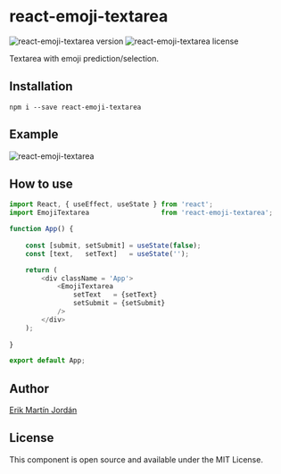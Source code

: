 # react-emoji-textarea

![react-emoji-textarea version](https://img.shields.io/npm/v/react-emoji-textarea)
![react-emoji-textarea license](https://img.shields.io/npm/l/react-emoji-textarea)

Textarea with emoji prediction/selection.

## Installation

```
npm i --save react-emoji-textarea
```

## Example

![react-emoji-textarea](https://media0.giphy.com/media/gLWVAGwIBpfg4sN99Y/giphy.gif)

## How to use

```javascript
import React, { useEffect, useState } from 'react';
import EmojiTextarea                  from 'react-emoji-textarea';

function App() {
    
    const [submit, setSubmit] = useState(false);
    const [text,   setText]   = useState('');

    return (
        <div className = 'App'>
            <EmojiTextarea
                setText   = {setText}
                setSubmit = {setSubmit}
            />
        </div>
    );
    
}

export default App;
```

## Author

[Erik Martín Jordán](https://erikmartinjordan.com)

## License

This component is open source and available under the MIT License.
